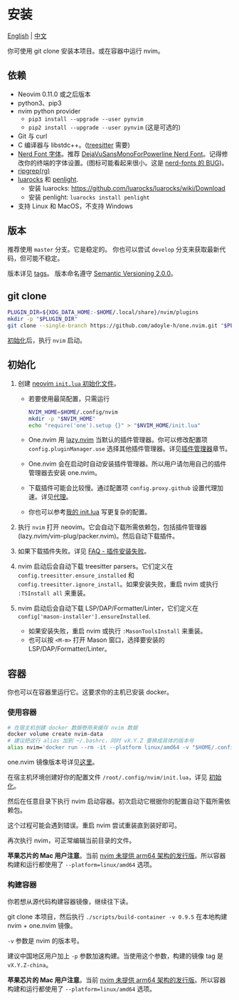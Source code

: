 # 安装

[English](./install-and-init.md) | [中文](./install-and-init.zh.md)

你可使用 git clone 安装本项目。或在容器中运行 nvim。

## 依赖

- Neovim 0.11.0 或之后版本
- python3、pip3
- nvim python provider
  - `pip3 install --upgrade --user pynvim`
  - `pip2 install --upgrade --user pynvim` (这是可选的)
- Git 与 curl
- C 编译器与 libstdc++。([treesitter](https://github.com/nvim-treesitter/nvim-treesitter#requirements) 需要)
- [Nerd Font 字体][Nerd Font]。推荐 [DejaVuSansMonoForPowerline Nerd Font][font]。记得修改你的终端的字体设置。(图标可能看起来很小。这是 [nerd-fonts 的 BUG](https://github.com/ryanoasis/nerd-fonts/issues/1061))。
- [ripgrep(rg)](https://github.com/BurntSushi/ripgrep)
- [luarocks](https://luarocks.org/) 和 [penlight](https://github.com/lunarmodules/Penlight).
  - 安装 luarocks: https://github.com/luarocks/luarocks/wiki/Download
  - 安装 penlight: `luarocks install penlight`
- 支持 Linux 和 MacOS，不支持 Windows

## 版本

推荐使用 `master` 分支。它是稳定的。
你也可以尝试 `develop` 分支来获取最新代码，但可能不稳定。

版本详见 [tags][]。
版本命名遵守 [Semantic Versioning 2.0.0](http://semver.org/spec/v2.0.0.html)。

## git clone

```sh
PLUGIN_DIR=${XDG_DATA_HOME:-$HOME/.local/share}/nvim/plugins
mkdir -p "$PLUGIN_DIR"
git clone --single-branch https://github.com/adoyle-h/one.nvim.git "$PLUGIN_DIR"/one.nvim
```

[初始化](#初始化)后，执行 `nvim` 启动。

## 初始化

1. 创建 [neovim `init.lua` 初始化文件](https://neovim.io/doc/user/lua-guide.html#lua-guide-config)。

    - 若要使用最简配置，只需运行

      ```sh
      NVIM_HOME=$HOME/.config/nvim
      mkdir -p "$NVIM_HOME"
      echo "require('one').setup {}" > "$NVIM_HOME/init.lua"
      ```

    - One.nvim 用 [lazy.nvim][] 当默认的插件管理器。你可以修改配置项 `config.pluginManager.use` 选择其他插件管理器。详见[插件管理器](../README.zh.md#插件管理器)章节。
    - One.nvim 会在启动时自动安装插件管理器。所以用户请勿用自己的插件管理器去安装 one.nvim。
    - 下载插件可能会比较慢。通过配置项 `config.proxy.github` 设置代理加速。详见[代理](./usage/proxy.zh.md)。
    - 你也可以参考[我的 init.lua][init.lua] 写更复杂的配置。

2. 执行 `nvim` 打开 neovim。它会自动下载所需依赖包，包括插件管理器 (lazy.nvim/vim-plug/packer.nvim)。然后自动下载插件。

3. 如果下载插件失败。详见 [FAQ - 插件安装失败](./faq/install-failed.zh.md#插件安装失败)。

4. nvim 启动后会自动下载 treesitter parsers。它们定义在 `config.treesitter.ensure_installed` 和 `config.treesitter.ignore_install`。如果安装失败，重启 nvim 或执行 `:TSInstall all` 来重装。

5. nvim 启动后会自动下载 LSP/DAP/Formatter/Linter，它们定义在 `config['mason-installer'].ensureInstalled`.

    - 如果安装失败，重启 nvim 或执行 `:MasonToolsInstall` 来重装。
    - 也可以按 `<M-m>` 打开 Mason 窗口，选择要安装的 LSP/DAP/Formatter/Linter。


## 容器

你也可以在容器里运行它。这要求你的主机已安装 docker。

### 使用容器

```sh
# 在宿主机创建 docker 数据卷用来缓存 nvim 数据
docker volume create nvim-data
# 建议把这行 alias 加到 ~/.bashrc，同时 vX.Y.Z 要换成具体的版本号
alias nvim='docker run --rm -it --platform linux/amd64 -v "$HOME/.config/nvim:/root/.config/nvim" -v "nvim-data:/root/.local/share/nvim" -v "$PWD:/app" adoyle/one.nvim:vX.Y.Z'
```

one.nvim 镜像版本号详见[这里](https://hub.docker.com/repository/docker/adoyle/one.nvim/general)。

在宿主机环境创建好你的配置文件 `/root/.config/nvim/init.lua`，详见 [初始化](#初始化)。

然后在任意目录下执行 nvim 启动容器。初次启动它根据你的配置自动下载所需依赖包。

这个过程可能会遇到错误。重启 nvim 尝试重装直到装好即可。

再次执行 nvim，可正常编辑当前目录的文件。

**苹果芯片的 Mac 用户注意**。当前 [nvim 未提供 arm64 架构的发行版][nvim-arm64-issue]。所以容器构建和运行都使用了 `--platform=linux/amd64` 选项。

### 构建容器

你若想从源代码构建容器镜像，继续往下读。

git clone 本项目，然后执行 `./scripts/build-container -v 0.9.5` 在本地构建 nvim + one.nvim 镜像。

`-v` 参数是 nvim 的版本号。

建议中国地区用户加上 `-p` 参数加速构建。当使用这个参数，构建的镜像 tag 是 `vX.Y.Z-china`。

**苹果芯片的 Mac 用户注意**。当前 [nvim 未提供 arm64 架构的发行版][nvim-arm64-issue]。所以容器构建和运行都使用了 `--platform=linux/amd64` 选项。


<!-- links -->

[tags]: https://github.com/adoyle-h/one.nvim/tags
[font]: https://github.com/ryanoasis/nerd-fonts/tree/master/patched-fonts/DejaVuSansMono
[Nerd Font]: https://github.com/ryanoasis/nerd-fonts
[mason.nvim]: https://github.com/williamboman/mason.nvim
[null-ls]: https://github.com/jose-elias-alvarez/null-ls.nvim
[nvim-lspconfig]: https://github.com/neovim/nvim-lspconfig
[init.lua]: https://github.com/adoyle-h/neovim-config/blob/master/init.lua
[packer.nvim]: https://github.com/wbthomason/packer.nvim
[treesitter]: https://github.com/nvim-treesitter/nvim-treesitter
[lazy.nvim]: https://github.com/folke/lazy.nvim
[nvim-arm64-issue]: https://github.com/neovim/neovim/issues/15143
